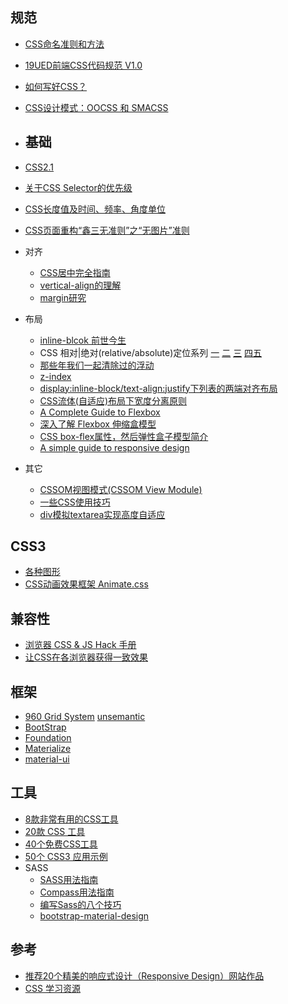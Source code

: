 ## 规范
* [CSS命名准则和方法](http://www.blueidea.com/tech/web/2010/7972.asp)
* [19UED前端CSS代码规范 V1.0](http://blog.19ued.com/?p=1507)
* [如何写好CSS？](http://blog.segmentfault.com/tychio/1190000000531277)
* [CSS设计模式：OOCSS 和 SMACSS](http://blog.jobbole.com/76030/)
 
* ## 基础
* [CSS2.1](http://www.w3.org/Style/CSS/specs#css21)
* [关于CSS Selector的优先级](http://www.blueidea.com/tech/web/2011/8388.asp)
* [CSS长度值及时间、频率、角度单位](http://www.zhangxinxu.com/wordpress/?p=1494)
* [CSS页面重构“鑫三无准则”之“无图片”准则](http://www.zhangxinxu.com/wordpress/2011/05/css%E9%A1%B5%E9%9D%A2%E9%87%8D%E6%9E%84%E9%91%AB%E4%B8%89%E6%97%A0%E5%87%86%E5%88%99%E4%B9%8B%E6%97%A0%E5%9B%BE%E7%89%87%E5%87%86%E5%88%99/)
* 对齐
     * [CSS居中完全指南](http://css-tricks.com/centering-css-complete-guide/)
     * [vertical-align的理解](http://www.cnblogs.com/onlysea/archive/2011/09/23/2185480.html)
     * [margin研究](http://blog.csdn.net/tearsmo/article/details/6888326)
* 布局
     * [inline-blcok 前世今生](http://ued.taobao.com/blog/2012/08/15/inline-blcok/)
     * CSS 相对|绝对(relative/absolute)定位系列 [一](http://www.zhangxinxu.com/wordpress/?p=1287) [二](http://www.zhangxinxu.com/wordpress/2010/12/css-%e7%9b%b8%e5%af%b9%e7%bb%9d%e5%af%b9relativeabsolute%e5%ae%9a%e4%bd%8d%e7%b3%bb%e5%88%97%ef%bc%88%e4%ba%8c%ef%bc%89/) [三](http://www.zhangxinxu.com/wordpress/?p=1528) [四](http://www.zhangxinxu.com/wordpress/2011/08/css%e7%9b%b8%e5%af%b9%e5%ae%9a%e4%bd%8drelative%e7%bb%9d%e5%af%b9%e5%ae%9a%e4%bd%8dabsolute%e7%b3%bb%e5%88%97%ef%bc%88%e5%9b%9b%ef%bc%89/)[五](http://www.zhangxinxu.com/wordpress/2011/08/css%e7%9b%b8%e5%af%b9%e5%ae%9a%e4%bd%8d%e7%bb%9d%e5%af%b9%e5%ae%9a%e4%bd%8d%e4%ba%94%e4%b9%8bz-index%e7%af%87/)
     * [那些年我们一起清除过的浮动](http://www.cnblogs.com/lhb25/p/story-of-clear-float.html)
     * [z-index](http://www.neoease.com/css-z-index-property-and-layering-tree/)
     * [display:inline-block/text-align:justify下列表的两端对齐布局](http://www.zhangxinxu.com/wordpress/?p=1514)
     * [CSS流体(自适应)布局下宽度分离原则](http://www.zhangxinxu.com/wordpress/?p=1463)
     * [A Complete Guide to Flexbox](https://css-tricks.com/snippets/css/a-guide-to-flexbox/)
     * [深入了解 Flexbox 伸缩盒模型](http://www.zhangxinxu.com/wordpress/?p=1338)
     * [CSS box-flex属性，然后弹性盒子模型简介](http://www.zhangxinxu.com/wordpress/?p=1338)
     * [A simple guide to responsive design](http://www.adamkaplan.me/grid/)
* 其它
     * [CSSOM视图模式(CSSOM View Module)](http://www.zhangxinxu.com/wordpress/2011/09/cssom%E8%A7%86%E5%9B%BE%E6%A8%A1%E5%BC%8Fcssom-view-module%E7%9B%B8%E5%85%B3%E6%95%B4%E7%90%86%E4%B8%8E%E4%BB%8B%E7%BB%8D/)
     * [一些CSS使用技巧](http://www.ruanyifeng.com/blog/2010/03/css_cookbook.html)
     * [div模拟textarea实现高度自适应](http://www.zhangxinxu.com/wordpress/?p=1362)

## CSS3
* [各种图形](http://css-tricks.com/examples/ShapesOfCSS/?=derp)
* [CSS动画效果框架 Animate.css](http://daneden.me/animate/)

## 兼容性
* [浏览器 CSS & JS Hack 手册](http://www.cnblogs.com/lhb25/archive/2013/03/11/browser-css-js-hacks-browserhacks.html)
* [让CSS在各浏览器获得一致效果](http://necolas.github.com/normalize.css/)

## 框架 
* [960 Grid System](http://960.gs/) [unsemantic](http://unsemantic.com/)
* [BootStrap](http://getbootstrap.com/)
* [Foundation](http://foundation.zurb.com/)
* [Materialize](http://materializecss.com/getting-started.html)
* [material-ui](http://material-ui.com/#/get-started)

## 工具
* [8款非常有用的CSS工具](http://www.cnbeta.com/articles/150250.htm)
* [20款 CSS 工具](http://www.cnblogs.com/lhb25/archive/2011/05/19/2046034.html)
* [40个免费CSS工具](http://www.cnblogs.com/lhb25/archive/2011/04/20/2001131.html)
* [50个 CSS3 应用示例](http://www.cnblogs.com/lhb25/archive/2011/04/26/2016571.html)
* SASS
     * [SASS用法指南](http://www.ruanyifeng.com/blog/2012/06/sass.html)
     * [Compass用法指南](http://www.ruanyifeng.com/blog/2012/11/compass.html)
     * [编写Sass的八个技巧](http://www.w3cplus.com/preprocessor/8-tips-help-get-best-sass.html)
     * [bootstrap-material-design](http://fezvrasta.github.io/bootstrap-material-design/)

## 参考
* [推荐20个精美的响应式设计（Responsive Design）网站作品](http://www.cnblogs.com/lhb25/archive/2012/06/26/20-awesome-responsive-websites.html)
* [CSS 学习资源](http://blog.jobbole.com/79370/)
